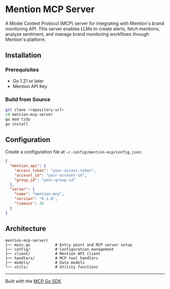 # Mention MCP Server

A Model Context Protocol (MCP) server for integrating with Mention's brand monitoring API. This server enables LLMs to create alerts, fetch mentions, analyze sentiment, and manage brand monitoring workflows through Mention's platform.

## Installation

### Prerequisites
- Go 1.21 or later
- Mention API Key

### Build from Source
```bash
git clone <repository-url>
cd mention-mcp-server
go mod tidy
go install
```

## Configuration

Create a configuration file at `~/.config/mention-mcp/config.json`:
```json
{
  "mention_api": {
    "access_token": "your-access-token",
    "account_id": "your-account-id",
    "group_id": "your-group-id"
  },
  "server": {
    "name": "mention-mcp",
    "version": "0.1.0",
    "timeout": 30
  }
}
```

## Architecture

```
mention-mcp-server/
├── main.go           # Entry point and MCP server setup
├── config/           # Configuration management
├── client/           # Mention API client
├── handlers/         # MCP tool handlers
├── models/           # Data models
└── utils/            # Utility functions
```

---

Built with the [MCP Go SDK](https://github.com/mark3labs/mcp-go)